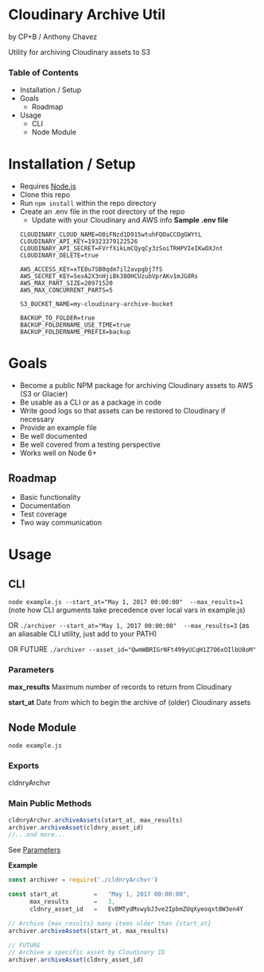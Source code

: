 # Cloudinary Archive Util
by CP+B / Anthony Chavez

Utility for archiving Cloudinary assets to S3

### Table of Contents
<!-- MarkdownTOC -->

- Installation / Setup
- Goals
  - Roadmap
- Usage
  - CLI
  - Node Module

<!-- /MarkdownTOC -->



# Installation / Setup

- Requires [Node.js](http://www.nodejs.com)
- Clone this repo
- Run `npm install` within the repo directory
- Create an .env file in the root directory of the repo
  - Update with your Cloudinary and AWS info
  **Sample .env file**
  ```
  CLOUDINARY_CLOUD_NAME=O0iFNzd1D915wtuhFQOaCCOgGWYtL
  CLOUDINARY_API_KEY=19323379122526
  CLOUDINARY_API_SECRET=FVrfXikLmCQyqCy3zSoiTRHPVIeIKwOXJnt
  CLOUDINARY_DELETE=true

  AWS_ACCESS_KEY=xTE8u7SB0qdm7il2avpgbj7fS
  AWS_SECRET_KEY=5exA2X3nHjiBk380HCUzubVprAKv1mJG8Rs
  AWS_MAX_PART_SIZE=20971520
  AWS_MAX_CONCURRENT_PARTS=5

  S3_BUCKET_NAME=my-cloudinary-archive-bucket

  BACKUP_TO_FOLDER=true
  BACKUP_FOLDERNAME_USE_TIME=true
  BACKUP_FOLDERNAME_PREFIX=backup
  ```

# Goals

- Become a public NPM package for archiving Cloudinary assets to AWS (S3 or Glacier)
- Be usable as a CLI or as a package in code
- Write good logs so that assets can be restored to Cloudinary if necessary
- Provide an example file
- Be well documented
- Be well covered from a testing perspective
- Works well on Node 6+


## Roadmap

- Basic functionality
- Documentation
- Test coverage
- Two way communication



# Usage


## CLI

```node example.js --start_at="May 1, 2017 00:00:00"  --max_results=1```
(note how CLI arguments take precedence over local vars in example.js)

OR
```./archiver --start_at="May 1, 2017 00:00:00"  --max_results=3```
(as an aliasable CLI utility, just add to your PATH)

OR
FUTURE
```./archiver --asset_id="QwmWBRIGrNFt499yUCqH1Z7O6xOIlbU8oM"```

### Parameters

**max_results**
Maximum number of records to return from Cloudinary

**start_at**
Date from which to begin the archive of (older) Cloudinary assets


## Node Module

```node example.js```

### Exports
cldnryArchvr

### Main Public Methods
```javascript
cldnryArchvr.archiveAssets(start_at, max_results)
archiver.archiveAsset(cldnry_asset_id)
//...and more...
```
See [Parameters](#parameters)

**Example**
```javascript
const archiver = require('./cldnryArchvr')

const start_at          =   "May 1, 2017 00:00:00",
      max_results       =   3,
      cldnry_asset_id   =   EvBMTydMswybJ3ve2IpbmZUqXyeoqxt8W3en4Y

// Archive {max_results} many items older than {start_at}
archiver.archiveAssets(start_at, max_results)

// FUTURE
// Archive a specific asset by Cloudinary ID
archiver.archiveAsset(cldnry_asset_id)
```
